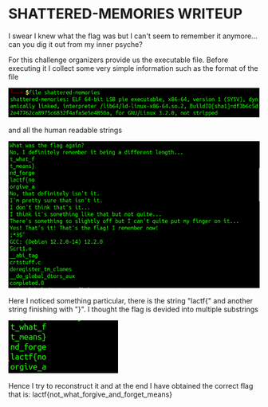 # SHATTERED-MEMORIES WRITEUP

I swear I knew what the flag was but I can't seem to remember it anymore... can you dig it out from my inner psyche?

For this challenge organizers provide us the executable file. Before executing it I collect some very simple information such as the format of the file

![testo alt](Images/sm1.png)

and all the human readable strings

![testo alt](Images/sm2.png)

Here I noticed something particular, there is the string "lactf{" and another string finishing with "}". I thought the flag is devided into multiple substrings

![testo alt](Images/sm3.png)

Hence I try to reconstruct it and at the end I have obtained the correct flag that is: lactf{not_what_forgive_and_forget_means}
